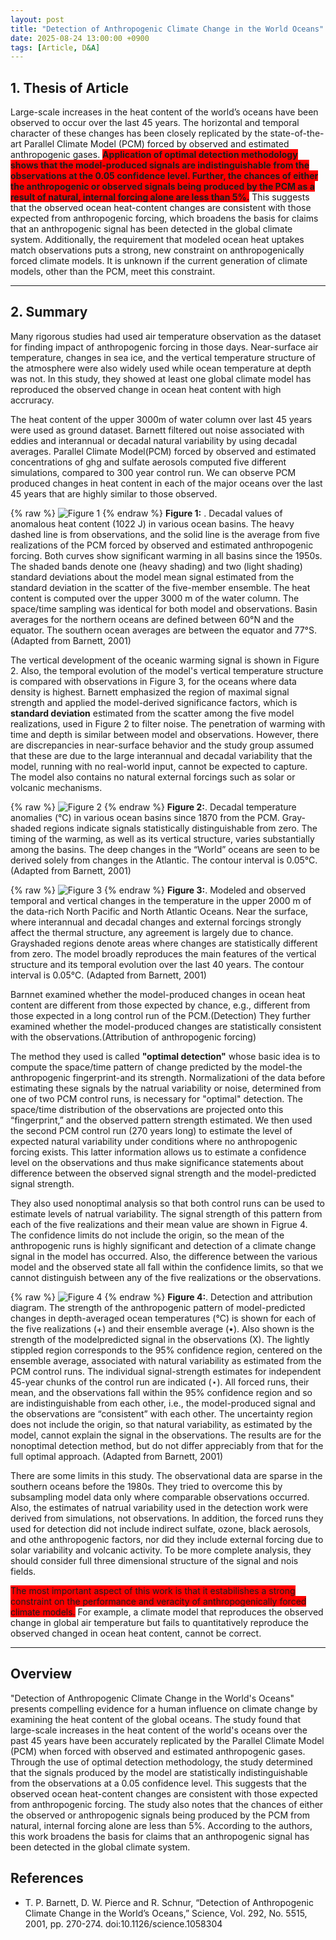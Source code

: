 ```yaml
---
layout: post
title: "Detection of Anthropogenic Climate Change in the World Oceans"
date: 2025-08-24 13:00:00 +0900
tags: [Article, D&A]
---
```


## 1. Thesis of Article
Large-scale increases in the heat content of the world’s oceans have been
observed to occur over the last 45 years. The horizontal and temporal character
of these changes has been closely replicated by the state-of-the-art Parallel
Climate Model (PCM) forced by observed and estimated anthropogenic gases.
<span style="background-color:red">**Application of optimal detection methodology shows that the model-produced
signals are indistinguishable from the observations at the 0.05 confidence level. Further, the chances of either the anthropogenic or observed signals being produced by the PCM as a result of natural, internal forcing alone are less than 5%.**</span> This suggests that the observed ocean heat-content changes are consistent with those expected from anthropogenic forcing, which broadens the basis for claims that an anthropogenic signal has been detected in the global climate system. Additionally, the requirement that modeled ocean heat uptakes match observations puts a strong, new constraint on anthropogenically forced climate models. It is unknown if the current generation of climate models, other than the PCM, meet this constraint.


---

## 2. Summary
Many rigorous studies had used air temperature observation as the dataset for finding impact of anthropogenic forcing in those days. Near-surface air temperature, changes in sea ice, and the vertical temperature structure of the atmosphere were also widely used while ocean temperature at depth was not. In this study, they showed at least one global climate model has reproduced the observed change in ocean heat content with high accruracy.

The heat content of the upper 3000m of water column over last 45 years were used as ground dataset. Barnett filtered out noise associated with eddies and interannual or decadal natural variability by using decadal averages. Parallel Climate Model(PCM) forced by observed and estimated concentrations of ghg and sulfate aerosols computed five different simulations, compared to 300 year control run. We can observe PCM produced changes in heat content in each of the major oceans over the last 45 years that are highly similar to those observed.


{% raw %}
<img src="/images/Detection_of_Anthropogenic_Climate_Change_in_World_Oceans/barnett_2001.png" alt="Figure 1">
{% endraw %}
**Figure 1:** . Decadal values of anomalous heat content (1022 J) in various ocean basins. The heavy dashed line is from observations, and the solid line is the average from five realizations of the PCM forced by observed and estimated anthropogenic forcing. Both curves show significant warming in all basins since the 1950s. The shaded bands denote one (heavy shading) and two (light shading) standard deviations about the model mean signal estimated from the standard deviation in the scatter of the five-member ensemble. The heat content is computed over the upper 3000 m of the water column. The space/time sampling was identical for both model and observations. Basin averages for the northern oceans are defined between 60°N and the equator. The southern ocean averages are between the equator and 77°S. (Adapted from Barnett, 2001)


The vertical development of the oceanic warming signal is shown in Figure 2. Also, the temporal evolution of the model's vertical temperature structure is compared with observations in Figure 3, for the oceans where data density is highest. Barnett emphasized the region of maximal signal strength and applied the model-derived significance factors, which is **standard deviation** estimated from the scatter among the five model realizations, used in Figure 2 to filter noise. The penetration of warming with time and depth is similar between model and observations. However, there are discrepancies in near-surface behavior and the study group assumed that these are due to the large interannual and decadal variability that the model, running with no real-world input, cannot be expected to capture. The model also contains no natural external forcings such as solar or volcanic mechanisms.


{% raw %}
<img src="/images/Detection_of_Anthropogenic_Climate_Change_in_World_Oceans/barnett_2001_2.png" alt="Figure 2">
{% endraw %}
**Figure 2:**. Decadal temperature anomalies (°C) in various ocean basins since 1870 from the PCM. Gray-shaded regions indicate signals statistically distinguishable from zero. The timing of the warming, as well as its vertical structure, varies substantially among the basins. The deep changes in the “World”
oceans are seen to be derived solely from changes in the Atlantic. The contour interval is 0.05°C.(Adapted from Barnett, 2001)


{% raw %}
<img src="/images/Detection_of_Anthropogenic_Climate_Change_in_World_Oceans/barnett_2001_3.png" alt="Figure 3">
{% endraw %}
**Figure 3:**. Modeled and observed temporal and vertical changes in the temperature in the upper 2000 m of the data-rich North Pacific and North Atlantic Oceans. Near the surface, where interannual and decadal changes and external forcings strongly affect the thermal structure, any agreement is largely
due to chance. Grayshaded regions denote areas where changes are statistically different from zero. The
model broadly reproduces the main features of the vertical structure and its temporal evolution over
the last 40 years. The contour interval is 0.05°C. (Adapted from Barnett, 2001)


Barnnet examined whether the model-produced changes in ocean heat content are different from those expected by chance, e.g., different from those expected in a long control run of the PCM.(Detection)
They further examined whether the model-produced changes are statistically consistent with the observations.(Attribution of anthropogenic forcing)


The method they used is called **"optimal detection"** whose basic idea is to compute the space/time pattern of change predicted by the model-the anthropogenic fingerprint-and its strength. Normalizationi of the data before estimating these signals by the natrual variability or noise, determined from one of two PCM control runs, is necessary for "optimal" detection. The space/time distribution of the observations are projected onto this “fingerprint,” and the observed pattern strength estimated. We then used the second PCM control run (270 years long) to estimate the level of expected natural variability under conditions where no anthropogenic forcing exists. This latter information allows us to estimate a confidence level on the observations and thus make significance statements about difference between the observed signal strength and the model-predicted signal strength.


They also used nonoptimal analysis so that both control runs can be used to estimate levels of natrual variability. The signal strength of this pattern from each of the five realizations and their mean value are shown in Figrue 4. The confidence limits do not include the origin, so the mean of the anthropogenic runs is highly significant and detection of a climate change signal in the model has occurred. Also, the difference between the various model and the observed state all fall within the confidence limits, so that we cannot distinguish between any of the five realizations or the observations.


{% raw %}
<img src="/images/Detection_of_Anthropogenic_Climate_Change_in_World_Oceans/barnett_2001_4.png" alt="Figure 4">
{% endraw %}
**Figure 4:**. Detection and attribution diagram. The strength of the anthropogenic pattern of model-predicted changes in depth-averaged ocean temperatures (°C) is shown for each of the five realizations (+) and their ensemble average ($\bullet$). Also shown is the strength of the modelpredicted signal in the observations (X). The lightly stippled region corresponds to the 95% confidence region, centered on the ensemble average, associated with natural variability as estimated from the PCM control runs. The individual signal-strength estimates for independent 45-year chunks of the control run are indicated ($\star$). All forced runs, their mean, and the observations fall within the 95% confidence region and so are indistinguishable from each other, i.e., the model-produced signal and the observations are “consistent” with each other. The uncertainty region does not include the origin, so that natural variability, as estimated by the model, cannot explain the signal in the observations. The results are for the nonoptimal detection method, but do not differ appreciably from that for the full optimal approach. (Adapted from Barnett, 2001)


There are some limits in this study. The observational data are sparse in the southern oceans before the 1980s. They tried to overcome this by subsampling model data only where comparable observations occurred. Also, the estimates of natrual variability used in the detection work were derived from simulations, not observations. In addition, the forced runs they used for detection did not include indirect sulfate, ozone, black aerosols, and othe anthropogenic factors, nor did they include external forcing due to solar variability and volcanic activity. To be more complete analysis, they should consider full three dimensional structure of the signal and nois fields.


<span style="background-color:red">The most important aspect of this work is that it estabilishes a strong constraint on the performance and veracity of anthropogenically forced climate models.</span> For example, a climate model that reproduces the observed change in global air temperature but fails to quantitatively reproduce the observed changed in ocean heat content, cannot be correct.


---

## Overview

"Detection of Anthropogenic Climate Change in the World's Oceans" presents compelling evidence for a human influence on climate change by examining the heat content of the global oceans. The study found that large-scale increases in the heat content of the world's oceans over the past 45 years have been accurately replicated by the Parallel Climate Model (PCM) when forced with observed and estimated anthropogenic gases. Through the use of optimal detection methodology, the study determined that the signals produced by the model are statistically indistinguishable from the observations at a 0.05 confidence level. This suggests that the observed ocean heat-content changes are consistent with those expected from anthropogenic forcing. The study also notes that the chances of either the observed or anthropogenic signals being produced by the PCM from natural, internal forcing alone are less than 5%. According to the authors, this work broadens the basis for claims that an anthropogenic signal has been detected in the global climate system.


## References
- T. P. Barnett, D. W. Pierce and R. Schnur, “Detection of Anthropogenic Climate Change in the World’s Oceans,” Science, Vol. 292, No. 5515, 2001, pp. 270-274. doi:10.1126/science.1058304
